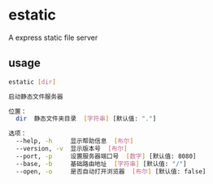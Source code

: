 # estatic

A express static file server

## usage

```bash
estatic [dir]

启动静态文件服务器

位置：
  dir  静态文件夹目录  [字符串] [默认值: "."]

选项：
  --help, -h     显示帮助信息  [布尔]
  --version, -v  显示版本号  [布尔]
  --port, -p     设置服务器端口号  [数字] [默认值: 8080]
  --base, -b     基础路由地址  [字符串] [默认值: "/"]
  --open, -o     是否自动打开浏览器  [布尔] [默认值: false]
```
